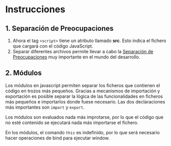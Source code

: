 # Instrucciones

## 1. Separación de Preocupaciones

1. Ahora el tag `<script>` tiene un atributo llamado **src**. Esto indica el fichero que cargará con el código JavaScript.
2. Separar diferentes archivos permite llevar a cabo la [Separación de Preocupaciones](https://en.wikipedia.org/wiki/Separation_of_concerns) muy importante en el mundo del desarrollo.

## 2. Módulos

Los módulos en javascript permiten separar los ficheros que contienen el código en trozos más pequeños. Gracias a mecanismos de importación y exportación es posible separar la lógica de las funcionalidades en ficheros más pequeños e importarlos donde fuese necesario. Las dos declaraciones más importantes son `import` y `export`.

Los módulos son evaluados nada más improtarse, por lo que el código que no esté contenido se ejecutará nada más importarse el fichero.

En los módulos, el comando `this` es indefinido, por lo que será necesario hacer operaciones de bind para ejecutar window.
